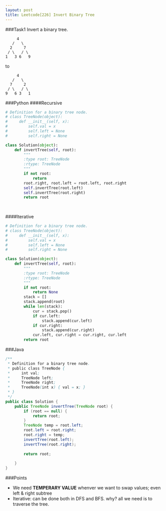 ```yaml
---
layout: post
title: Leetcode[226] Invert Binary Tree
---
```

###Task1
Invert a binary tree.

	     4
	   /   \
	  2     7
	 / \   / \
	1   3 6   9
to

	     4
	   /   \
	  7     2
	 / \   / \
	9   6 3   1

###Python
####Recursive
```python
# Definition for a binary tree node.
# class TreeNode(object):
#     def __init__(self, x):
#         self.val = x
#         self.left = None
#         self.right = None

class Solution(object):
    def invertTree(self, root):
        """
        :type root: TreeNode
        :rtype: TreeNode
        """
        if not root:
            return
        root.right, root.left = root.left, root.right
        self.invertTree(root.left)
        self.invertTree(root.right)
        return root
        
        
```
####Iterative
```python
# Definition for a binary tree node.
# class TreeNode(object):
#     def __init__(self, x):
#         self.val = x
#         self.left = None
#         self.right = None

class Solution(object):
    def invertTree(self, root):
        """
        :type root: TreeNode
        :rtype: TreeNode
        """
        if not root:
            return None
        stack = []
        stack.append(root)
        while len(stack):
            cur = stack.pop()
            if cur.left:
                stack.append(cur.left)
            if cur.right:
                stack.append(cur.right)
            cur.left, cur.right = cur.right, cur.left
        return root
```

###Java
```java
/**
 * Definition for a binary tree node.
 * public class TreeNode {
 *     int val;
 *     TreeNode left;
 *     TreeNode right;
 *     TreeNode(int x) { val = x; }
 * }
 */
public class Solution {
    public TreeNode invertTree(TreeNode root) {
        if (root == null) {
            return root;
        }
        TreeNode temp = root.left;
        root.left = root.right;
        root.right = temp;
        invertTree(root.left);
        invertTree(root.right);
        
        return root;
        
    }
}
```

###Points

* We need __TEMPERARY VALUE__ whenver we want to swap values; even left & right subtree
* Iterative: can be done both in DFS and BFS. why? all we need is to traverse the tree. 